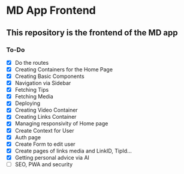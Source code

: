 # MD App Frontend

## This repository is the frontend of the MD app

### To-Do

- [x] Do the routes
- [x] Creating Containers for the Home Page
- [x] Creating Basic Components
- [x] Navigation via Sidebar
- [x] Fetching Tips
- [x] Fetching Media
- [x] Deploying
- [x] Creating Video Container
- [x] Creating Links Container
- [x] Managing responsivity of Home page
- [X] Create Context for User
- [X] Auth page
- [X] Create Form to edit user
- [X] Create pages of links media and LinkID, TipId...
- [X] Getting personal advice via AI
- [ ] SEO, PWA and security
